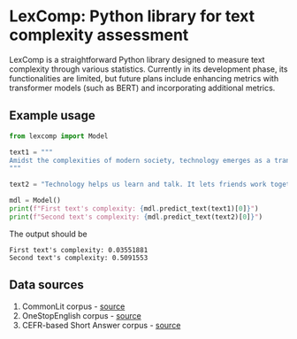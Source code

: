 # LexComp: Python library for text complexity assessment

LexComp is a straightforward Python library designed to measure text complexity through various statistics. Currently in its development phase, its functionalities are limited, but future plans include enhancing metrics with transformer models (such as BERT) and incorporating additional metrics.

## Example usage

```py
from lexcomp import Model

text1 = """
Amidst the complexities of modern society, technology emerges as a transformative force, reshaping how we acquire knowledge and communicate. Its pervasive influence fosters an environment ripe for innovation, allowing individuals to transcend geographical barriers and engage in collaborative endeavors. As we navigate this digital landscape, the imperative to harness these advancements responsibly becomes increasingly paramount, ensuring that the pursuit of progress aligns with ethical considerations and societal well-being.
"""

text2 = "Technology helps us learn and talk. It lets friends work together, even if they are far away. We should use technology nicely so it helps everyone."

mdl = Model()
print(f"First text's complexity: {mdl.predict_text(text1)[0]}")
print(f"Second text's complexity: {mdl.predict_text(text2)[0]}")
```

The output should be
```
First text's complexity: 0.03551881
Second text's complexity: 0.5091553
```

## Data sources
1. CommonLit corpus - [source](https://github.com/scrosseye/CLEAR-Corpus)
2. OneStopEnglish corpus - [source](https://github.com/nishkalavallabhi/OneStopEnglishCorpus)
3. CEFR-based Short Answer corpus - [source](https://cental.uclouvain.be/team/atack/cefr-asag/)